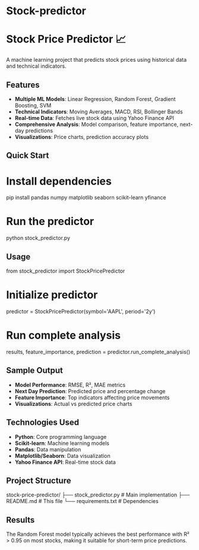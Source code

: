# Stock-predictor
# Stock Price Predictor 📈

A machine learning project that predicts stock prices using historical data and technical indicators.

## Features

- **Multiple ML Models**: Linear Regression, Random Forest, Gradient Boosting, SVM
- **Technical Indicators**: Moving Averages, MACD, RSI, Bollinger Bands
- **Real-time Data**: Fetches live stock data using Yahoo Finance API
- **Comprehensive Analysis**: Model comparison, feature importance, next-day predictions
- **Visualizations**: Price charts, prediction accuracy plots

## Quick Start


# Install dependencies
pip install pandas numpy matplotlib seaborn scikit-learn yfinance

# Run the predictor
python stock_predictor.py


## Usage


from stock_predictor import StockPricePredictor

# Initialize predictor
predictor = StockPricePredictor(symbol='AAPL', period='2y')

# Run complete analysis
results, feature_importance, prediction = predictor.run_complete_analysis()


## Sample Output

- **Model Performance**: RMSE, R², MAE metrics
- **Next Day Prediction**: Predicted price and percentage change
- **Feature Importance**: Top indicators affecting price movements
- **Visualizations**: Actual vs predicted price charts

## Technologies Used

- **Python**: Core programming language
- **Scikit-learn**: Machine learning models
- **Pandas**: Data manipulation
- **Matplotlib/Seaborn**: Data visualization
- **Yahoo Finance API**: Real-time stock data

## Project Structure


stock-price-predictor/
├── stock_predictor.py    # Main implementation
├── README.md            # This file
└── requirements.txt     # Dependencies


## Results

The Random Forest model typically achieves the best performance with R² > 0.95 on most stocks, making it suitable for short-term price predictions.
